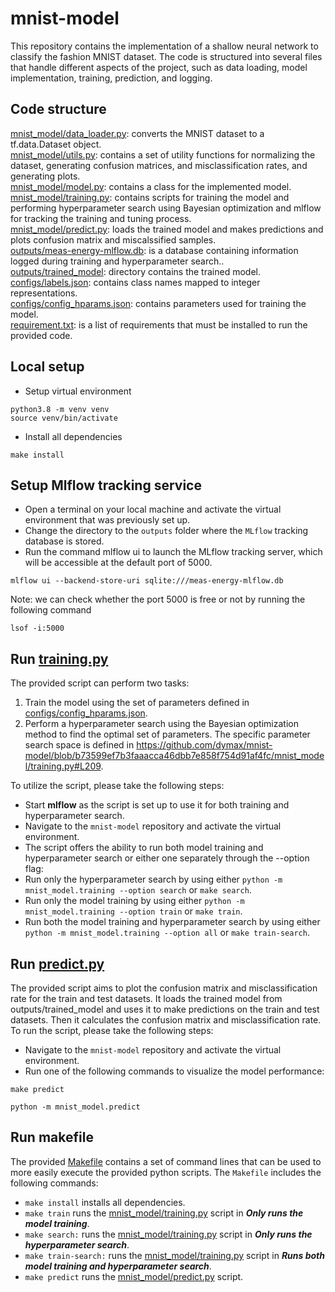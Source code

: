 # mnist-model
This repository contains the implementation of a shallow neural network to classify the fashion MNIST dataset. The code is structured into several files that handle different aspects of the project, such as data loading, model implementation, training, prediction, and logging.

## Code structure
[mnist_model/data_loader.py](mnist_model/data_loader.py): converts the MNIST dataset to a tf.data.Dataset object. <br>
[mnist_model/utils.py](mnist_model/utils.py): contains a set of utility functions for normalizing the dataset, generating confusion matrices, and misclassification rates, and generating plots. <br>
[mnist_model/model.py](mnist_model/model.py): contains a class for the implemented model. <br>
[mnist_model/training.py](mnist_model/training.py): contains scripts for training the model and performing hyperparameter search using Bayesian optimization and mlflow for tracking the training and tuning process. <br>
[mnist_model/predict.py](mnist_model/predict.py): loads the trained model and makes predictions and plots confusion matrix and miscalssified samples. <br>
[outputs/meas-energy-mlflow.db](outputs/meas-energy-mlflow.db): is a database containing information logged during training and hyperparameter search.. <br>
[outputs/trained_model](outputs/trained_model): directory contains the trained model. <br>
[configs/labels.json](configs/labels.json): contains class names mapped to integer representations. <br>
[configs/config_hparams.json](configs/config_hparams.json): contains parameters used for training the model. <br>
[requirement.txt](requirement.txt): is a list of requirements that must be installed to run the provided code.

## Local setup 
- Setup virtual environment   
```commandline
python3.8 -m venv venv 
source venv/bin/activate 
```
- Install all dependencies 
```commandline
make install
```

## Setup Mlflow tracking service
- Open a terminal on your local machine and activate the virtual environment that was previously set up.
- Change the directory to the `outputs` folder where the `MLflow` tracking database is stored.
- Run the command mlflow ui to launch the MLflow tracking server, which will be accessible at the default port of 5000.
```commandline
mlflow ui --backend-store-uri sqlite:///meas-energy-mlflow.db
```
Note: we can check whether the port 5000 is free or not by running the following command
```commandline
lsof -i:5000
```
## Run [training.py](mnist_model/training.py)
The provided script can perform two tasks:
1. Train the model using the set of parameters defined in [configs/config_hparams.json](configs/config_hparams.json).
2. Perform a hyperparameter search using the Bayesian optimization method to find the optimal set of parameters. The specific parameter search space is defined in https://github.com/dymax/mnist-model/blob/b73599ef7b3faaacca46dbb7e858f754d91af4fc/mnist_model/training.py#L209.

To utilize the script, please take the following steps:
- Start __mlflow__ as the script is set up to use it for both training and hyperparameter search.
- Navigate to the `mnist-model` repository and activate the virtual environment.
- The script offers the ability to run both model training and hyperparameter search or either one separately through the --option flag:
 - Run only the hyperparameter search by using either `python -m mnist_model.training --option search` or `make search`.
 - Run only the model training by using either `python -m mnist_model.training --option train` or `make train`.
 - Run both the model training and hyperparameter search by using either `python -m mnist_model.training --option all` or `make train-search`.

## Run [predict.py](mnist_model/predict.py)
The provided script aims to plot the confusion matrix and misclassification rate for the train and test datasets. It loads the trained model from outputs/trained_model and uses it to make predictions on the train and test datasets. Then it calculates the confusion matrix and misclassification rate. <br>
To run the script, please take the following steps:
- Navigate to the `mnist-model` repository and activate the virtual environment.
- Run one of the following commands to visualize the model performance:
```commandline
make predict
```
```
python -m mnist_model.predict
```


## Run makefile 
The provided [Makefile](Makefile)  contains a set of command lines that can be used to more easily execute the provided python scripts. The `Makefile` includes the following commands:
- `make install` installs all dependencies.
- `make train` runs the [mnist_model/training.py](mnist_model/training.py) script in ___Only runs the model training___. <br>
- `make search:` runs the [mnist_model/training.py](mnist_model/training.py) script in ___Only runs the hyperparameter search___. <br>
- `make train-search:` runs the [mnist_model/training.py](mnist_model/training.py) script in ___Runs both model training and hyperparameter search___. <br>
- `make predict` runs the [mnist_model/predict.py](mnist_model/predict.py) script. <br>






